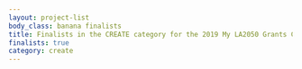 ```yaml
---
layout: project-list
body_class: banana finalists
title: Finalists in the CREATE category for the 2019 My LA2050 Grants Challenge
finalists: true
category: create
---
```

